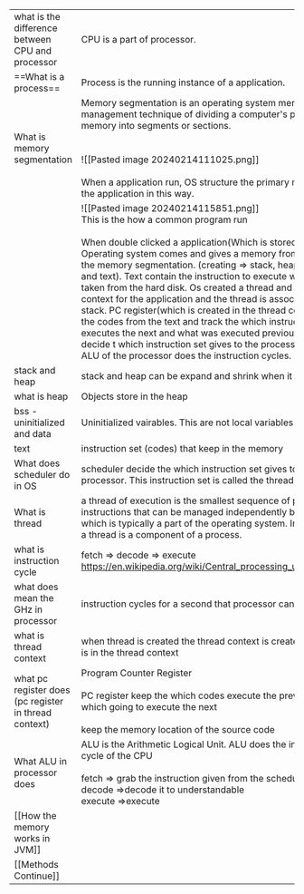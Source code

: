 |                                                          |                                                                                                                                                                                                                                                                                                                                                                                                                                                                                                                                                                                                                                                                                                                                                                               |
| -------------------------------------------------------- | ----------------------------------------------------------------------------------------------------------------------------------------------------------------------------------------------------------------------------------------------------------------------------------------------------------------------------------------------------------------------------------------------------------------------------------------------------------------------------------------------------------------------------------------------------------------------------------------------------------------------------------------------------------------------------------------------------------------------------------------------------------------------------- |
| what is the difference between <br>CPU and  processor    | CPU is a part of processor.                                                                                                                                                                                                                                                                                                                                                                                                                                                                                                                                                                                                                                                                                                                                                   |
| ==What is a process==                                    | Process is the running instance of a application.                                                                                                                                                                                                                                                                                                                                                                                                                                                                                                                                                                                                                                                                                                                             |
| What is memory segmentation                              | Memory segmentation is an operating system memory management technique of dividing a computer's primary memory into segments or sections.<br><br><br>![[Pasted image 20240214111025.png]]<br><br>When a application run, OS structure the primary memory for the application in this way.<br>                                                                                                                                                                                                                                                                                                                                                                                                                                                                                 |
|                                                          | ![[Pasted image 20240214115851.png]]<br>This is the how a common program run<br><br>When double clicked a application(Which is stored in hard disk), Operating system comes and gives a memory from RAM doing the memory segmentation. (creating => stack, heap, bss, data and text). Text contain the instruction to execute which was taken from the hard disk. Os created a thread and a thread context for the  application and the thread is associated with the stack. PC register(which is created in the thread context) get the codes from the text and track the which instructions executes the next and what was executed previously. Scheduler decide t which instruction set gives to the processor. From the ALU of the processor does the instruction cycles. |
| stack and heap                                           | stack and heap can be  expand and shrink when it neccessary.                                                                                                                                                                                                                                                                                                                                                                                                                                                                                                                                                                                                                                                                                                                  |
| what is heap                                             | Objects store in the heap                                                                                                                                                                                                                                                                                                                                                                                                                                                                                                                                                                                                                                                                                                                                                     |
| bss - uninitialized and data                             | Uninitialized vairables. This are not local variables                                                                                                                                                                                                                                                                                                                                                                                                                                                                                                                                                                                                                                                                                                                         |
| text                                                     | instruction set (codes) that keep in the memory                                                                                                                                                                                                                                                                                                                                                                                                                                                                                                                                                                                                                                                                                                                               |
| What does scheduler do in OS                             | scheduler decide the which instruction set gives to the processor. This instruction set is called the thread                                                                                                                                                                                                                                                                                                                                                                                                                                                                                                                                                                                                                                                                  |
| What is thread                                           | a thread of execution is the smallest sequence of programmed instructions that can be managed independently by a scheduler, which is typically a part of the operating system. In many cases, a thread is a component of a process.                                                                                                                                                                                                                                                                                                                                                                                                                                                                                                                                           |
| what is instruction cycle                                | fetch => decode => execute<br>https://en.wikipedia.org/wiki/Central_processing_unit#Operation<br>                                                                                                                                                                                                                                                                                                                                                                                                                                                                                                                                                                                                                                                                             |
| what does mean the GHz in processor                      | instruction cycles for a second that processor can perform                                                                                                                                                                                                                                                                                                                                                                                                                                                                                                                                                                                                                                                                                                                    |
| what is thread context                                   | when thread is created the thread context is created.PC register is in the thread context                                                                                                                                                                                                                                                                                                                                                                                                                                                                                                                                                                                                                                                                                     |
| what pc register does<br>(pc register in thread context) | Program Counter Register<br><br>PC register keep  the which codes execute the previously and which going to execute the next<br><br>keep the memory location of the source code                                                                                                                                                                                                                                                                                                                                                                                                                                                                                                                                                                                               |
| What ALU in processor does                               | ALU is the Arithmetic Logical Unit. ALU does the instruction cycle of the CPU<br><br>fetch => grab the instruction given from the scheduler<br>decode =>decode it to understandable<br>execute =>execute                                                                                                                                                                                                                                                                                                                                                                                                                                                                                                                                                                      |
| [[How the memory works in JVM]]                          |                                                                                                                                                                                                                                                                                                                                                                                                                                                                                                                                                                                                                                                                                                                                                                               |
| [[Methods Continue]]                                     |                                                                                                                                                                                                                                                                                                                                                                                                                                                                                                                                                                                                                                                                                                                                                                               |


